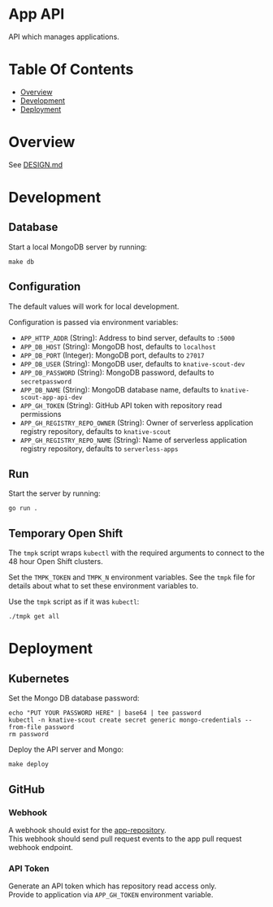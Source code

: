 # App API
API which manages applications.

# Table Of Contents
- [Overview](#overview)
- [Development](#development)
- [Deployment](#deployment)

# Overview
See [DESIGN.md](DESIGN.md)

# Development
## Database
Start a local MongoDB server by running:

```
make db
```

## Configuration
The default values will work for local development.  

Configuration is passed via environment variables:

- `APP_HTTP_ADDR` (String): Address to bind server, defaults to `:5000`
- `APP_DB_HOST` (String): MongoDB host, defaults to `localhost`
- `APP_DB_PORT` (Integer): MongoDB port, defaults to `27017`
- `APP_DB_USER` (String): MongoDB user, defaults to `knative-scout-dev`
- `APP_DB_PASSWORD` (String): MongoDB password, defaults to `secretpassword`
- `APP_DB_NAME` (String): MongoDB database name, defaults
  to `knative-scout-app-api-dev`
- `APP_GH_TOKEN` (String): GitHub API token with repository read permissions
- `APP_GH_REGISTRY_REPO_OWNER` (String): Owner of serverless application
  registry repository, defaults to `knative-scout`
- `APP_GH_REGISTRY_REPO_NAME` (String): Name of serverless application
  registry repository, defaults to `serverless-apps`

## Run
Start the server by running:

```
go run .
```

## Temporary Open Shift
The `tmpk` script wraps `kubectl` with the required arguments to connect to the
48 hour Open Shift clusters.

Set the `TMPK_TOKEN` and `TMPK_N` environment variables. See the `tmpk` file 
for details about what to set these environment variables to.

Use the `tmpk` script as if it was `kubectl`:

```
./tmpk get all
```

# Deployment
## Kubernetes
Set the Mongo DB database password:

```
echo "PUT YOUR PASSWORD HERE" | base64 | tee password
kubectl -n knative-scout create secret generic mongo-credentials --from-file password
rm password
```

Deploy the API server and Mongo:

```
make deploy
```

## GitHub
### Webhook
A webhook should exist for the
[app-repository](https://github.com/knative-scout/app-repository/settings/hooks/new).  
This webhook should send pull request events to the app pull request 
webhook endpoint.

### API Token
Generate an API token which has repository read access only.  
Provide to application via `APP_GH_TOKEN` environment variable.
